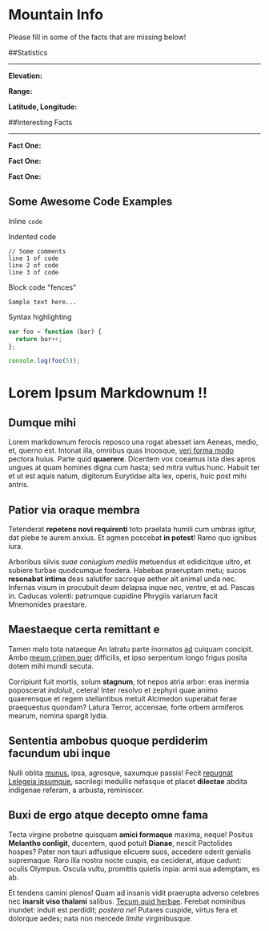 # Mountain Info
Please fill in some of the facts that are missing below!


##Statistics

---

**Elevation:**

**Range:**

**Latitude, Longitude:**


##Interesting Facts

---

**Fact One:**

**Fact One:**

**Fact One:**




## Some Awesome Code Examples

Inline `code`

Indented code

    // Some comments
    line 1 of code
    line 2 of code
    line 3 of code


Block code "fences"

```
Sample text here...
```

Syntax highlighting

``` js
var foo = function (bar) {
  return bar++;
};

console.log(foo(5));
```


# Lorem Ipsum Markdownum !!

## Dumque mihi

Lorem markdownum ferocis reposco una rogat abesset iam Aeneas, medio, et, querno
est. Intonat illa, omnibus quas Inoosque, [veri forma
modo](http://secum.com/dentes) pectora huius. Parte quid **quaerere**. Dicentem
vox coeamus ista dies apros ungues at quam homines digna cum hasta; sed mitra
vultus hunc. Habuit ter et ut est aquis natum, digitorum Eurytidae alta lex,
operis, huic post mihi antris.

## Patior via oraque membra

Tetenderat **repetens novi requirenti** toto praelata humili cum umbras igitur,
dat plebe te aurem anxius. Et agmen poscebat **in potest**! Ramo quo ignibus
iura.

Arboribus silvis *suae coniugium mediis* metuendus et edidicitque ultro, et
subiere turbae quodcumque foedera. Habebas praeruptam metu; sucos **resonabat
intima** deas salutifer sacroque aether ait animal unda nec. Infernas visum in
procubuit deum delapsa inque nec, ventre, et ad. Pascas in. Caducas volenti:
patrumque cupidine Phrygiis variarum facit Mnemonides praestare.

## Maestaeque certa remittant e

Tamen malo tota nataeque An latratu parte inornatos
[ad](http://nec.org/aestumab) cuiquam concipit. Ambo [meum crimen
puer](http://viribustamen.io/) difficilis, et ipso serpentum longo frigus posita
dotem mihi mundi secuta.

Corripiunt fuit mortis, solum **stagnum**, tot nepos atria arbor: eras inermia
poposcerat *indoluit*, cetera! Inter resolvo et zephyri quae animo quaerensque
et regem stellantibus metuit Alcimedon superabat ferae praequestus quondam?
Latura Terror, accensae, forte orbem armiferos mearum, nomina spargit lydia.

## Sententia ambobus quoque perdiderim facundum ubi inque

Nulli oblita [munus](http://omina.io/contineatadfixa), ipsa, agrosque, saxumque
passis! Fecit [repugnat Lelegeia
ipsumque](http://www.terebat.com/laudatis-rursus.aspx), sacrilegi medullis
nefasque et placet **dilectae** abdita indigenae referam, a arbusta, reminiscor.

## Buxi de ergo atque decepto omne fama

Tecta virgine probetne quisquam **amici formaque** maxima, neque! Positus
**Melantho conligit**, ducentem, quod potuit **Dianae**, nescit Pactolides
hospes? Pater non tauri adfusique elicuere suos, accedere oderit genialis
supremaque. Raro illa nostra nocte cuspis, ea ceciderat, atque cadunt: oculis
Olympus. Oscula vultu, promittis quietis inpia: armi sua ademptam, es ab.

Et tendens camini plenos! Quam ad insanis vidit praerupta adverso celebres nec
**inarsit viso thalami** salibus. [Tecum quid herbae](http://ad-gemma.net/).
Ferebat nominibus inundet: induit est perdidit; *postera ne*! Putares cuspide,
virtus fera et dolorque aedes; nata non mercede *limite* virginibusque.